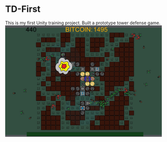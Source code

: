# TD-First
This is my first Unity training project. Built a prototype tower defense game.
![](https://github.com/ConsoleWarrior/TD-First/blob/main/TSscreen2.jpg)
